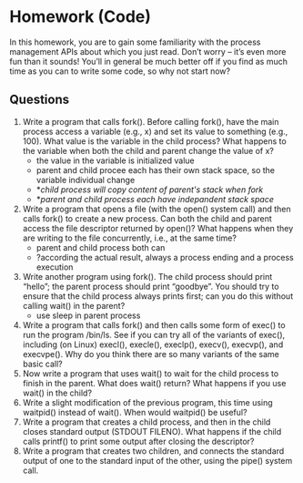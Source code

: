 # Homework (Code)
In this homework, you are to gain some familiarity with the process management APIs about which you just read. Don’t worry – it’s even more fun than it sounds! You’ll in general be much better off if you find as much time as you can to write some code, so why not start now?
## Questions
1. Write a program that calls fork(). Before calling fork(), have the main process access a variable (e.g., x) and set its value to something (e.g., 100). What value is the variable in the child process? What happens to the variable when both the child and parent change the value of x?
   - the value in the variable is initialized value
   - parent and child procee each has their own stack space, so the variable individual change
   - **child process will copy content of parent's stack when fork*
   - **parent and child process each have indepandent stack space*
2. Write a program that opens a file (with the open() system call) and then calls fork() to create a new process. Can both the child and parent access the file descriptor returned by open()? What happens when they are writing to the file concurrently, i.e., at the same time?
    - parent and child process both can
    - ?according the actual result, always a process ending and a process execution
3. Write another program using fork(). The child process should print “hello”; the parent process should print “goodbye”. You should try to ensure that the child process always prints first; can you do this without calling wait() in the parent?
    - use sleep in parent process
4. Write a program that calls fork() and then calls some form of exec() to run the program /bin/ls. See if you can try all of the variants of exec(), including (on Linux) execl(), execle(), execlp(), execv(), execvp(), and execvpe(). Why do you think there are so many variants of the same basic call?
5. Now write a program that uses wait() to wait for the child process to finish in the parent. What does wait() return? What happens if you use wait() in the child?
6. Write a slight modification of the previous program, this time using waitpid() instead of wait(). When would waitpid() be useful?
7. Write a program that creates a child process, and then in the child closes standard output (STDOUT FILENO). What happens if the child calls printf() to print some output after closing the descriptor?
8. Write a program that creates two children, and connects the standard output of one to the standard input of the other, using the pipe() system call.